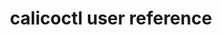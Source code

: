---
title: calicoctl user reference
show_read_time: false
canonical_url: 'https://docs.projectcalico.org/v3.9/reference/calicoctl/index'
---